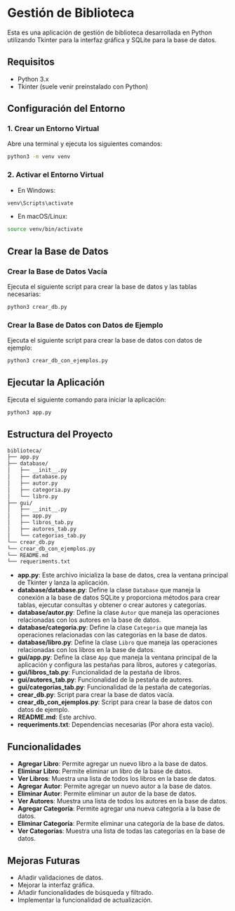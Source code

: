 # Gestión de Biblioteca

Esta es una aplicación de gestión de biblioteca desarrollada en Python utilizando Tkinter para la interfaz gráfica y SQLite para la base de datos.

## Requisitos

- Python 3.x
- Tkinter (suele venir preinstalado con Python)

## Configuración del Entorno

### 1. Crear un Entorno Virtual

Abre una terminal y ejecuta los siguientes comandos:

```sh
python3 -m venv venv
```

### 2. Activar el Entorno Virtual

- En Windows:

```sh
venv\Scripts\activate
```

- En macOS/Linux:

```sh
source venv/bin/activate
```

## Crear la Base de Datos

### Crear la Base de Datos Vacía

Ejecuta el siguiente script para crear la base de datos y las tablas necesarias:

```sh
python3 crear_db.py
```

### Crear la Base de Datos con Datos de Ejemplo

Ejecuta el siguiente script para crear la base de datos con datos de ejemplo:

```sh
python3 crear_db_con_ejemplos.py
```

## Ejecutar la Aplicación

Ejecuta el siguiente comando para iniciar la aplicación:

```sh
python3 app.py
```

## Estructura del Proyecto

```sh
biblioteca/
├── app.py
├── database/
│   ├── __init__.py
│   ├── database.py
│   ├── autor.py
│   ├── categoria.py
│   └── libro.py
├── gui/
│   ├── __init__.py
│   ├── app.py
│   ├── libros_tab.py
│   ├── autores_tab.py
│   └── categorias_tab.py
└── crear_db.py
└── crear_db_con_ejemplos.py
└── README.md
└── requeriments.txt
```

- **app.py**: Este archivo inicializa la base de datos, crea la ventana principal de Tkinter y lanza la aplicación.
- **database/database.py**: Define la clase `Database` que maneja la conexión a la base de datos SQLite y proporciona métodos para crear tablas, ejecutar consultas y obtener o crear autores y categorías.
- **database/autor.py**: Define la clase `Autor` que maneja las operaciones relacionadas con los autores en la base de datos.
- **database/categoria.py**: Define la clase `Categoria` que maneja las operaciones relacionadas con las categorías en la base de datos.
- **database/libro.py**: Define la clase `Libro` que maneja las operaciones relacionadas con los libros en la base de datos.
- **gui/app.py**: Define la clase `App` que maneja la ventana principal de la aplicación y configura las pestañas para libros, autores y categorías.
- **gui/libros_tab.py**: Funcionalidad de la pestaña de libros.
- **gui/autores_tab.py**: Funcionalidad de la pestaña de autores.
- **gui/categorias_tab.py**: Funcionalidad de la pestaña de categorías.
- **crear_db.py**: Script para crear la base de datos vacía.
- **crear_db_con_ejemplos.py**: Script para crear la base de datos con datos de ejemplo.
- **README.md**: Este archivo.
- **requeriments.txt**: Dependencias necesarias (Por ahora esta vacio).

## Funcionalidades

- **Agregar Libro**: Permite agregar un nuevo libro a la base de datos.
- **Eliminar Libro**: Permite eliminar un libro de la base de datos.
- **Ver Libros**: Muestra una lista de todos los libros en la base de datos.
- **Agregar Autor**: Permite agregar un nuevo autor a la base de datos.
- **Eliminar Autor**: Permite eliminar un autor de la base de datos.
- **Ver Autores**: Muestra una lista de todos los autores en la base de datos.
- **Agregar Categoría**: Permite agregar una nueva categoría a la base de datos.
- **Eliminar Categoría**: Permite eliminar una categoría de la base de datos.
- **Ver Categorías**: Muestra una lista de todas las categorías en la base de datos.

## Mejoras Futuras

- Añadir validaciones de datos.
- Mejorar la interfaz gráfica.
- Añadir funcionalidades de búsqueda y filtrado.
- Implementar la funcionalidad de actualización.